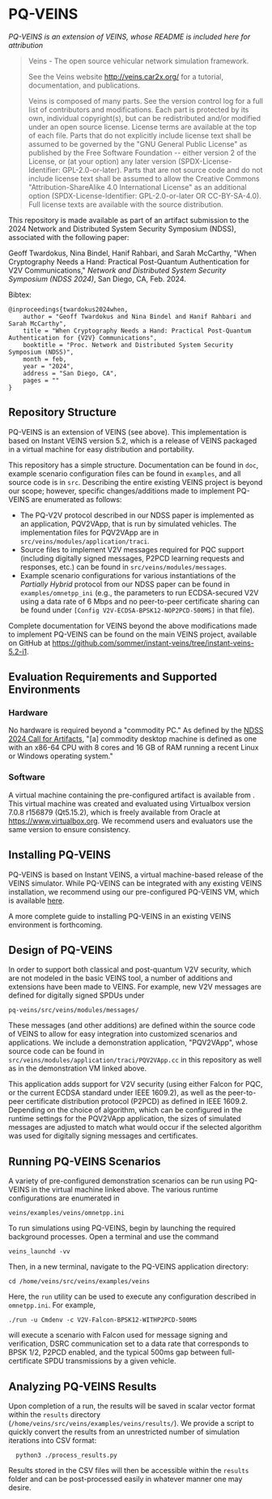 # PQ-VEINS

*PQ-VEINS is an extension of VEINS, whose README is included here for attribution*

> Veins - The open source vehicular network simulation framework.
>
> See the Veins website <http://veins.car2x.org/> for a tutorial, documentation,
and publications.
>
>Veins is composed of many parts. See the version control log for a full list of
>contributors and modifications. Each part is protected by its own, individual
>copyright(s), but can be redistributed and/or modified under an open source
>license. License terms are available at the top of each file. Parts that do not
>explicitly include license text shall be assumed to be governed by the "GNU
>General Public License" as published by the Free Software Foundation -- either
>version 2 of the License, or (at your option) any later version
>(SPDX-License-Identifier: GPL-2.0-or-later). Parts that are not source code and
>do not include license text shall be assumed to allow the Creative Commons
>"Attribution-ShareAlike 4.0 International License" as an additional option
>(SPDX-License-Identifier: GPL-2.0-or-later OR CC-BY-SA-4.0). Full license texts
>are available with the source distribution.

This repository is made available as part of an artifact submission to the 2024 Network and Distributed 
System Security Symposium (NDSS), associated with the following paper:

Geoff Twardokus, Nina Bindel, Hanif Rahbari, and Sarah McCarthy, "When Cryptography Needs a Hand: Practical Post-Quantum Authentication for V2V Communications," _Network and Distributed System Security Symposium (NDSS 2024)_, San Diego, CA, Feb. 2024.

Bibtex:

    @inproceedings{twardokus2024when,
        author = "Geoff Twardokus and Nina Bindel and Hanif Rahbari and Sarah McCarthy",
        title = "When Cryptography Needs a Hand: Practical Post-Quantum Authentication for {V2V} Communications",
        booktitle = "Proc. Network and Distributed System Security Symposium (NDSS)",
        month = feb,
        year = "2024",
        address = "San Diego, CA",
        pages = ""
    }

## Repository Structure

PQ-VEINS is an extension of VEINS (see above). This implementation is based on Instant VEINS version 5.2, 
which is a release of VEINS packaged in a virtual machine for easy distribution and portability. 

This repository has a simple structure. Documentation can be found in `doc`, example scenario configuration files
can be found in `examples`, and all source code is in `src`. Describing the entire existing VEINS project is beyond our 
scope; however, specific changes/additions made to implement PQ-VEINS are enumerated as follows:
- The PQ-V2V protocol described in our NDSS paper is implemented as an application, PQV2VApp, that is run by 
simulated vehicles. The implementation files for PQV2VApp are in `src/veins/modules/application/traci`.
- Source files to implement V2V messages required for PQC support (including digitally signed messages, P2PCD learning
requests and responses, etc.) can be found in `src/veins/modules/messages`.
- Example scenario configurations for various instantiations of the _Partially Hybrid_ protocol from our NDSS paper
can be found in `examples/omnetpp_ini` (e.g., the parameters to run ECDSA-secured V2V using a data rate of 6 Mbps and
no peer-to-peer certificate sharing can be found under `[Config V2V-ECDSA-BPSK12-NOP2PCD-500MS]` in that file).

Complete documentation for VEINS beyond the above modifications made to implement PQ-VEINS can be found on the main
VEINS project, available on GitHub at https://github.com/sommer/instant-veins/tree/instant-veins-5.2-i1. 

## Evaluation Requirements and Supported Environments

### Hardware
No hardware is required beyond a "commodity PC." As defined by the 
[NDSS 2024 Call for Artifacts](https://web.archive.org/web/20230930035437/https://secartifacts.github.io/ndss2024/call), 
"[a] commodity desktop machine is defined as one with an x86-64 CPU with 8 cores and 16 GB of RAM running a recent Linux 
or Windows operating system."

### Software
A virtual machine containing the pre-configured artifact is available from [](). This virtual machine was 
created and evaluated using Virtualbox version 7.0.8 r156879 (Qt5.15.2), which is freely available from Oracle at 
https://www.virtualbox.org. We recommend users and evaluators use the same version to ensure consistency.

## Installing PQ-VEINS

PQ-VEINS is based on Instant VEINS, a virtual machine-based release of the VEINS 
simulator.
While PQ-VEINS can be integrated with any existing VEINS installation, we recommend
using our pre-configured PQ-VEINS VM, which is available [here](https://bit.ly/3PWTHNN).

A more complete guide to installing PQ-VEINS in an existing VEINS environment 
is forthcoming. 

## Design of PQ-VEINS

In order to support both classical and post-quantum V2V security, which are not modeled 
in the basic VEINS tool, a number of additions and extensions have been made to VEINS.
For example, new V2V messages are defined for digitally signed SPDUs under

    pq-veins/src/veins/modules/messages/

These messages (and other additions) are defined within the source code of VEINS to
allow for easy integration into customized scenarios and applications. We include
a demonstration application, "PQV2VApp", whose source code can be found in
`src/veins/modules/application/traci/PQV2VApp.cc` in this repository as well as
in the demonstration VM linked above. 

This application adds support for V2V security (using either Falcon for PQC, or the current
ECDSA standard under IEEE 1609.2), as well as the peer-to-peer certificate distribution protocol 
(P2PCD) as defined in IEEE 1609.2.
Depending on the choice of algorithm, which can be configured in the runtime settings for the 
PQV2VApp application, the sizes of simulated messages are adjusted to match what would occur
if the selected algorithm was used for digitally signing messages and certificates.

## Running PQ-VEINS Scenarios

A variety of pre-configured demonstration scenarios can be run using PQ-VEINS in the 
virtual machine linked above. The various runtime configurations are enumerated in 

    veins/examples/veins/omnetpp.ini

To run simulations using PQ-VEINS, begin by launching the required background processes.
Open a terminal and use the command

    veins_launchd -vv

Then, in a new terminal, navigate to the PQ-VEINS application directory:

    cd /home/veins/src/veins/examples/veins

Here, the `run` utility can be used to execute any configuration described in `omnetpp.ini`.
For example,

    ./run -u Cmdenv -c V2V-Falcon-BPSK12-WITHP2PCD-500MS

will execute a scenario with Falcon used for message signing and verification, DSRC communication
set to a data rate that corresponds to BPSK 1/2, P2PCD enabled, and the typical 500ms gap between
full-certificate SPDU transmissions by a given vehicle.

## Analyzing PQ-VEINS Results

Upon completion of a run, the results will be saved in scalar vector format within the `results`
directory (`/home/veins/src/veins/examples/veins/results/`). We provide a script to quickly 
convert the results from an unrestricted number of simulation iterations into CSV format:

      python3 ./process_results.py

Results stored in the CSV files will then be accessible within the `results` folder and can
be post-processed easily in whatever manner one may desire.
